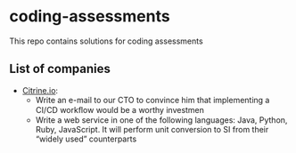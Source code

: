 # coding-assessments
This repo contains solutions for coding assessments

## List of companies
*  [Citrine.io](https://citrine.io/):
    * Write an e-mail to our CTO to convince him that implementing a CI/CD workﬂow would be a worthy investmen
    * Write a web service in one of the following languages: Java, Python, Ruby, JavaScript. It will perform unit conversion to SI from their “widely used” counterparts
